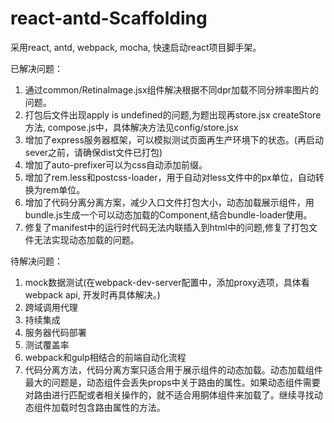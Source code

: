 # react-antd-Scaffolding

采用react, antd, webpack, mocha, 快速启动react项目脚手架。

已解决问题：

1. 通过common/RetinaImage.jsx组件解决根据不同dpr加载不同分辨率图片的问题。
2. 打包后文件出现apply is undefined的问题,为题出现再store.jsx createStore方法, compose.js中，具体解决方法见config/store.jsx
3. 增加了express服务器框架，可以模拟测试页面再生产环境下的状态。(再启动sever之前，请确保dist文件已打包)
4. 增加了auto-prefixer可以为css自动添加前缀。
5. 增加了rem.less和postcss-loader，用于自动对less文件中的px单位，自动转换为rem单位。
6. 增加了代码分离分离方案，减少入口文件打包大小，动态加载展示组件，用bundle.js生成一个可以动态加载的Component,结合bundle-loader使用。
7. 修复了manifest中的运行时代码无法内联插入到html中的问题,修复了打包文件无法实现动态加载的问题。

待解决问题：

1. mock数据测试(在webpack-dev-server配置中，添加proxy选项，具体看webpack api, 开发时再具体解决。)
2. 跨域调用代理
3. 持续集成
4. 服务器代码部署
5. 测试覆盖率
6. webpack和gulp相结合的前端自动化流程
7. 代码分离方法，代码分离方案只适合用于展示组件的动态加载。动态加载组件最大的问题是，动态组件会丢失props中关于路由的属性。如果动态组件需要对路由进行匹配或者相关操作的，就不适合用胴体组件来加载了。继续寻找动态组件加载时包含路由属性的方法。
